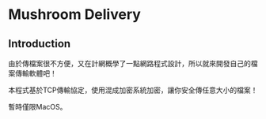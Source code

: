 # Mushroom Delivery

## Introduction

由於傳檔案很不方便，又在計網概學了一點網路程式設計，所以就來開發自己的檔案傳輸軟體吧！

本程式基於TCP傳輸協定，使用混成加密系統加密，讓你安全傳任意大小的檔案！

暫時僅限MacOS。